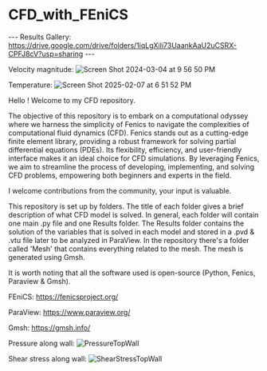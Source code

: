 # CFD_with_FEniCS

 --- Results Gallery: https://drive.google.com/drive/folders/1iqLgXiIi73UaankAaU2uCSRX-CPFJ8cV?usp=sharing ---

Velocity magnitude:
 ![Screen Shot 2024-03-04 at 9 56 50 PM](https://github.com/juliancastrillon77/CFD_with_FEniCS/assets/146413729/90bee105-f104-4750-a008-a34c76cd3723)

Temperature:
 ![Screen Shot 2025-02-07 at 6 51 52 PM](https://github.com/user-attachments/assets/61608a96-d281-41e1-9b1f-e80ecad47051)

 Hello ! Welcome to my CFD repository.
 
The objective of this repository is to embark on a computational odyssey where we harness the simplicity of Fenics to navigate the complexities of computational fluid dynamics (CFD).
Fenics stands out as a cutting-edge finite element library, providing a robust framework for solving partial differential equations (PDEs). Its flexibility, efficiency, and user-friendly interface makes it an ideal choice for CFD simulations. By leveraging Fenics, we aim to streamline the process of developing, implementing, and solving CFD problems, empowering both beginners and experts in the field.

I welcome contributions from the community, your input is valuable.

This repository is set up by folders. The title of each folder gives a brief description of what CFD model is solved. In general, each folder will contain one main .py file and one Results folder. The Results folder contains the solution of the variables that is solved in each model and stored in a .pvd & .vtu file later to be analyzed in ParaView.
In the repository there's a folder called 'Mesh' that contains everything related to the mesh. The mesh is generated using Gmsh.

It is worth noting that all the software used is open-source (Python, Fenics, Paraview & Gmsh).

FEniCS:
https://fenicsproject.org/

ParaView:
https://www.paraview.org/

Gmsh:
https://gmsh.info/

Pressure along wall:
![PressureTopWall](https://github.com/user-attachments/assets/d6e429ba-ee50-4be6-97e2-2a23d8fa2983)

Shear stress along wall:
![ShearStressTopWall](https://github.com/user-attachments/assets/8a0e11b6-4d2d-443e-9532-391ccd064a20)

